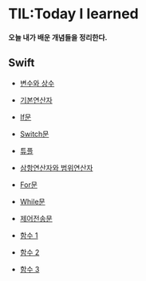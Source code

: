 # TIL:Today I learned

#### 오늘 내가 배운 개념들을 정리한다.

## Swift

- [변수와 상수](https://github.com/ios-Jay/TIL/blob/main/swift/%EB%B3%80%EC%88%98%EC%99%80%20%EC%83%81%EC%88%98%20/%EB%B3%80%EC%88%98%EC%99%80%20%EC%83%81%EC%88%98%2C%20%EB%8D%B0%EC%9D%B4%ED%84%B0%20%ED%83%80%EC%9E%85.md)

- [기본연산자](https://github.com/ios-Jay/TIL/blob/main/swift/2.%EA%B8%B0%EB%B3%B8%EC%97%B0%EC%82%B0%EC%9E%90/%EA%B8%B0%EB%B3%B8%EC%97%B0%EC%82%B0%EC%9E%90.md)

- [If문](https://github.com/ios-Jay/TIL/blob/main/swift/3.%EC%A1%B0%EA%B1%B4%EB%AC%B8/If%EB%AC%B8.md)

- [Switch문](https://github.com/ios-Jay/TIL/blob/main/swift/3.%EC%A1%B0%EA%B1%B4%EB%AC%B8/Switch%EB%AC%B8.md)

- [튜플]()

- [삼항연산자와 범위연산자]()

- [For문]()

- [While문]()

- [제어전송문]()

- [함수 1]()

- [함수 2]()

- [함수 3]()
